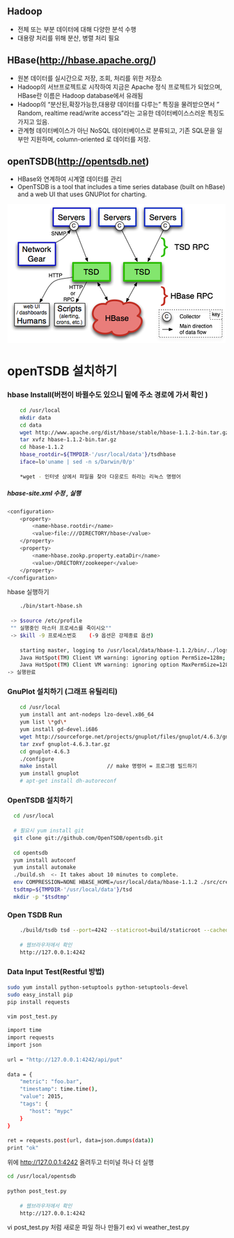 
## Hadoop
   - 전체 또는 부분 데이터에 대해 다양한 분석 수행
   - 대용량 처리를 위해 분산, 병렬 처리 필요

## HBase(http://hbase.apache.org/)
   - 원본 데이터를 실시간으로 저장, 조회, 처리를 위한 저장소
   - Hadoop의 서브프로젝트로 시작하여 지금은 Apache 정식 프로젝트가 되었으며, HBase란 이름은 Hadoop database에서 유래됨
   - Hadoop의 “분산된,확장가능한,대용량 데이터를 다루는” 특징을 물려받으면서 ” Random, realtime read/write access”라는 고유한 데이터베이스스러운 특징도 가지고 있음.
   - 관계형 데이터베이스가 아닌 NoSQL 데이터베이스로 분류되고, 기존 SQL문을 일부만 지원하며, column-oriented 로 데이터를 저장.
   
## openTSDB(http://opentsdb.net)
  - HBase와 연계하여 시계열 데이터를 관리
  - OpenTSDB is a tool that includes a time series database (built on hBase) and a web UI that uses GNUPlot for charting.
   
![opentsdb](https://raw.githubusercontent.com/kowonsik/CCL/master/openTSDB/png/opentsdb.png)


# openTSDB 설치하기

### hbase Install(버전이 바뀔수도 있으니 밑에 주소 경로에 가서 확인 )
```sh
    cd /usr/local
    mkdir data
    cd data
    wget http://www.apache.org/dist/hbase/stable/hbase-1.1.2-bin.tar.gz
    tar xvfz hbase-1.1.2-bin.tar.gz
    cd hbase-1.1.2
    hbase_rootdir=${TMPDIR-'/usr/local/data'}/tsdhbase
    iface=lo'uname | sed -n s/Darwin/0/p'
    
    *wget - 인터넷 상에서 파일을 찾아 다운로드 하라는 리눅스 명령어
```

##### hbase-site.xml 수정 , 실행
```sh
<configuration>
	<property>
		<name>hbase.rootdir</name>
		<value>file:///DIRECTORY/hbase</value>
	</property>
	<property>
		<name>hbase.zookp.property.eataDir</name>
		<value>/DRECTORY/zookeeper</value>
	</property>
</configuration>
```
hbase 실행하기
```sh
    ./bin/start-hbase.sh
    
 -> $source /etc/profile
 "" 실행중인 마스터 프로세스를 죽이시오""
 -> $kill -9 프로세스번호    (-9 옵션은 강제종료 옵션)
 
	starting master, logging to /usr/local/data/hbase-1.1.2/bin/../logs/hbase-root-master-localhost.localdomain.out
	Java HotSpot(TM) Client VM warning: ignoring option PermSize=128m; support was removed in 8.0
	Java HotSpot(TM) Client VM warning: ignoring option MaxPermSize=128m; support was removed in 8.0
-> 실행완료
```
### GnuPlot 설치하기 (그래프 유틸리티)
```sh
    cd /usr/local
    yum install ant ant-nodeps lzo-devel.x86_64
    yum list \*gd\*
    yum install gd-devel.i686
    wget http://sourceforge.net/projects/gnuplot/files/gnuplot/4.6.3/gnuplot-4.6.3.tar.gz
    tar zxvf gnuplot-4.6.3.tar.gz
    cd gnuplot-4.6.3
    ./configure
    make install                // make 명령어 = 프로그램 빌드하기
    yum install gnuplot
    # apt-get install dh-autoreconf
```
### OpenTSDB 설치하기
  ```sh
    cd /usr/local
    
    # 필요시 yum install git
    git clone git://github.com/OpenTSDB/opentsdb.git

    cd opentsdb
    yum install autoconf
    yum install automake
    ./build.sh  <- It takes about 10 minutes to complete.
    env COMPRESSION=NONE HBASE_HOME=/usr/local/data/hbase-1.1.2 ./src/create_table.sh 
    tsdtmp=${TMPDIR-'/usr/local/data'}/tsd
    mkdir -p "$tsdtmp"
```
### Open TSDB Run
```sh
    ./build/tsdb tsd --port=4242 --staticroot=build/staticroot --cachedir=/usr/local/data --auto-metric

    # 웹브라우저에서 확인
    http://127.0.0.1:4242

```
### Data Input Test(Restful 방법)

```sh
sudo yum install python-setuptools python-setuptools-devel
sudo easy_install pip
pip install requests

vim post_test.py
```

```sh
import time
import requests
import json

url = "http://127.0.0.1:4242/api/put"

data = {
    "metric": "foo.bar",
    "timestamp": time.time(),
    "value": 2015,
    "tags": {
       "host": "mypc"
    }
}

ret = requests.post(url, data=json.dumps(data))
print "ok"
```
위에 http://127.0.0.1:4242 올려두고 터미널 하나 더 실행

```sh
cd /usr/local/opentsdb

python post_test.py

    # 웹브라우저에서 확인
    http://127.0.0.1:4242

```


vi post_test.py 처럼 새로운 파일 하나 만들기
ex) vi weather_test.py

